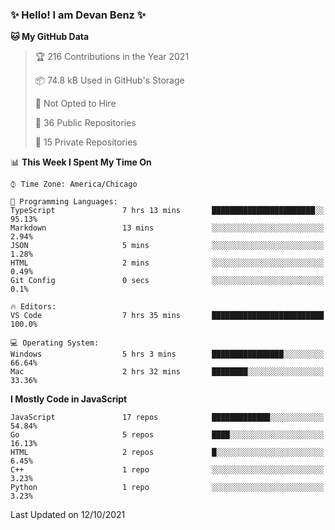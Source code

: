 ### ✨ Hello! I am Devan Benz ✨

<!--START_SECTION:waka-->
**🐱 My GitHub Data** 

> 🏆 216 Contributions in the Year 2021
 > 
> 📦 74.8 kB Used in GitHub's Storage 
 > 
> 🚫 Not Opted to Hire
 > 
> 📜 36 Public Repositories 
 > 
> 🔑 15 Private Repositories  
 > 
📊 **This Week I Spent My Time On** 

```text
⌚︎ Time Zone: America/Chicago

💬 Programming Languages: 
TypeScript               7 hrs 13 mins       ███████████████████████░░   95.13% 
Markdown                 13 mins             ░░░░░░░░░░░░░░░░░░░░░░░░░   2.94% 
JSON                     5 mins              ░░░░░░░░░░░░░░░░░░░░░░░░░   1.28% 
HTML                     2 mins              ░░░░░░░░░░░░░░░░░░░░░░░░░   0.49% 
Git Config               0 secs              ░░░░░░░░░░░░░░░░░░░░░░░░░   0.1%

🔥 Editors: 
VS Code                  7 hrs 35 mins       █████████████████████████   100.0%

💻 Operating System: 
Windows                  5 hrs 3 mins        ████████████████░░░░░░░░░   66.64% 
Mac                      2 hrs 32 mins       ████████░░░░░░░░░░░░░░░░░   33.36%

```

**I Mostly Code in JavaScript** 

```text
JavaScript               17 repos            █████████████░░░░░░░░░░░░   54.84% 
Go                       5 repos             ████░░░░░░░░░░░░░░░░░░░░░   16.13% 
HTML                     2 repos             █░░░░░░░░░░░░░░░░░░░░░░░░   6.45% 
C++                      1 repo              ░░░░░░░░░░░░░░░░░░░░░░░░░   3.23% 
Python                   1 repo              ░░░░░░░░░░░░░░░░░░░░░░░░░   3.23%

```



 Last Updated on 12/10/2021
<!--END_SECTION:waka-->

<!--
**devanbenz/devanbenz** is a ✨ _special_ ✨ repository because its `README.md` (this file) appears on your GitHub profile.

Here are some ideas to get you started:

- 🔭 I’m currently working on ...
- 🌱 I’m currently learning ...
- 👯 I’m looking to collaborate on ...
- 🤔 I’m looking for help with ...
- 💬 Ask me about ...
- 📫 How to reach me: ...
- 😄 Pronouns: ...
- ⚡ Fun fact: ...
-->
